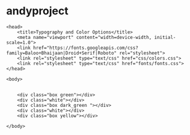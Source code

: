 # andyproject
<!DOCTYPE html>
<!-- All HTML documents begin and end with an "html" tag -->
<html lang="en">

  <!-- The "header" is the part of your document where you provide the browser with important information like stylesheets you have used -->
	<head>
		<title>Typography and Color Options</title>
		<meta name="viewport" content="width=device-width, initial-scale=1.0">
		<link href="https://fonts.googleapis.com/css?family=Baloo+Bhaijaan|Droid+Serif|Roboto" rel="stylesheet">
		<link rel="stylesheet" type="text/css" href="css/colors.css">
		<link rel="stylesheet" type="text/css" href="fonts/fonts.css">
	</head>

	
  <!-- The "body" is the part of your document where you include all content you want to show up in the browser -->
	<body>
		

		<div class="box green"></div>
		<div class="white"></div>
		<div class="box dark_green "></div>
		<div class="white"></div>
		<div class="box yellow"></div>

	</body>
   
</html>
